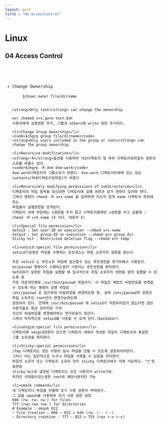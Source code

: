 ```yaml
---
layout: post
title : "04 AccessControl"
---
```

<h1>Linux</h1>
<h2>04 Access Control</h2>
<pre>
  <ul>
    <li>Change Ownership</li>
    <code>$chown owner file/dirname</code>

    <strong>Only root</strong> can change the ownership

    ex) chomod u+x,go+w test.bat
    사용자에게 실행권한 추가, 그룹과 others에 write 권한 추가이다.

    <li>Change Group Ownership</li>
    <code>$chgrp group file/dirname</code>
    <strong>Only users included in the group or root</strong> can change the group ownership

    <li>Recursive modification</li>
    <strong>-R</strong>옵션을 사용하여 서브디렉토리 및 하위 디렉토리및파일의 권한과 소유를 바꿀수 있다.
    <code>$chgrp -R dsm dsm-work</code>
    dsm-work디렉토리의 그룹소유가 바뀐다. dsm-work 디렉토리아래에 있는 모든 contents(하위디렉토리및파일)가 바뀐다

    <li>Recursively modifying permissions of subdirectories</li>
    디렉토리의 파일 항목을 읽으려면 디렉토리에 실행 권한과 읽기 권한이 있어야 한다.
    그래서 명령어 chmod -R u+x name 을 입력하면 의도치 않게 name 디렉토리 하위에 있는
    파일들이 실행권한을 얻게된다.
    디렉토리 내에 파일에는 x권한을 주지 않고 디렉토리들에만 x권한을 주고 싶을때 :
    chmod -R u+X name (X 이다. 대문자 X)

    <li>Special file permission</li>
    Setuid : Set user-ID on execution --chmod u+s name
    Setgid : Set group-ID on execution --chmod g+s group_dir
    Sticky bit : Restricted deletion flag --chmod o+t temp

    <li>setuid:special file permission</li>
    setuid가설정된 파일을 수행하는 프로세스는 파일 소유자의 권한을 얻는다

    주로 setuid 는 루트소유 파일에 접근할수 있는 루트권한을 얻기위해서 사용된다.
    ex)passwd 명령어가 수행되는동안 사용자는 루트권한을 획득한다.
    SetUID가 설정된 파일을 실행할 때 일시적으로 파일 소유자의 권한을 얻어 실행할 수 있도록 함
    가장 대표적인예로 /usr/bin/passwd 파일이다. 이 파일은 계정의 비빌먼호를 변경할 수 있도록 하는 명령어 실행 파일로
    /etc/passwd 로 접근하여 비밀번호를 변경하도록 함. 실제 /etc/passwd의 권한은 파일 소유주인 root만이 변경가능하도록
    설정되어 있다. 만약에 /usr/bin/passwd 에 setuid가 적용되어있지 않는다면 일반 사용자들은 항상 관리자로 거쳐
    자신의 비밀번호를 변경해야하는 번거로움이 생긴다.
    그래서 악의적으로 setuid를 사용할 수 있게 된다.(backdoor)

    <li>setgid:special file permission</li>
    디렉토리에 setgid권한이 있으면 디렉토리 내에서 작성된 파일이 디렉토리의 동일한
    그룹 소유권을 획득한다.

    <li>Sticky:special permission</li>
    /tmp 디렉토리는 모든 사람이 임시 파일을 만들 수 있도록 설정되어야한다.
    그러나 이는 일반적으로 누구나 파일을 삭제할 수 있음을 의미한다.
    파일의 소유자 또는 디렉토리 소유자 만이 sticky 디렉토리에서 삭제 가능하다. "t"로 표현됨
    sticky-bit로 설정된 디렉토리는 모든 사용자가 write가능.
    하지만 삭제할수있는권한 root와 해당사용자만 가능

    <li>umask command</li>
    새 디렉토리나 파일을 만들때 초기 사용 권한이 부여된다.
    그 값을 umask를 사용하여 초기 사용 권한 설정
    666 (rw- rw- rw-) for files
    777 (rwx rwx rwx ) for directories
    # Example : umask 022
    – File creation : 666 – 022 = 644 (rw- r-- r--)
    – Directory creation : 777 – 022 = 755 (rwx r-x r-x)
